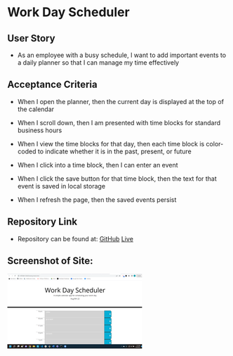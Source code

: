 # Work Day Scheduler

## User Story

- As an employee with a busy schedule, I want to add important events to a daily planner so that I can manage my time effectively

## Acceptance Criteria

- When I open the planner, then the current day is displayed at the top of the calendar

- When I scroll down, then I am presented with time blocks for standard business hours

- When I view the time blocks for that day, then each time block is color-coded to indicate whether it is in the past, present, or future

- When I click into a time block, then I can enter an event

- When I click the save button for that time block, then the text for that event is saved in local storage

- When I refresh the page, then the saved events persist

## Repository Link

- Repository can be found at:
  [GitHub](https://github.com/susangrace909/WorkdayScheduler.git)
  [Live](https://susangrace909.github.io/WorkdayScheduler/)

## Screenshot of Site:

![Screenshot](WorkdayScheduler.png)
